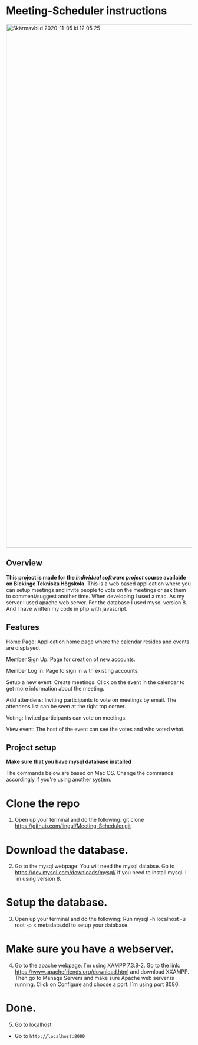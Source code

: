 # Meeting-Scheduler instructions
<img width="1418" alt="Skärmavbild 2020-11-05 kl  12 05 25" src="https://user-images.githubusercontent.com/57398223/98233894-ec323680-1f5f-11eb-9728-b88034128610.png">

## Overview
**This project is made for the *Individual software project* course available on Blekinge Tekniska Högskola.**
This is a web based application where you can setup meetings and invite people to vote on the meetings or ask them to comment/suggest another time. When developing I used a mac. As my server I used apache web server. For the database I used mysql version 8. And I have written my code in php with javascript.

## Features
Home Page: Application home page where the calendar resides and events are displayed.

Member Sign Up: Page for creation of new accounts.

Member Log In: Page to sign in with existing accounts.

Setup a new event: Create meetings. Click on the event in the calendar to get more information about the meeting.

Add attendens: Inviting participants to vote on meetings by email. The attendens list can be seen at the right top corner.

Voting: Invited participants can vote on meetings.

View event: The host of the event can see the votes and who voted what.

## Project setup
**Make sure that you have mysql database installed**

The commands below are based on Mac OS. Change the commands accordingly if you're using another system.
# Clone the repo
1. Open up your terminal and do the following:
git clone https://github.com/lingul/Meeting-Scheduler.git

# Download the database.
2. Go to the mysql webpage:
You will need the mysql databse. Go to https://dev.mysql.com/downloads/mysql/ if you need to install mysql. I´m using version 8. 

# Setup the database.
3. Open up your terminal and do the following:
Run mysql -h localhost -u root -p < metadata.ddl to setup your database.

# Make sure you have a webserver.
4. Go to the apache webpage:
I´m using XAMPP 7.3.8-2. Go to the link: https://www.apachefriends.org/download.html and download XXAMPP. Then go to Manage Servers and make sure Apache web server is running. Click on Configure and choose a port. I´m using port 8080.

# Done.
5. Go to localhost
* Go to `http://localhost:8080`
